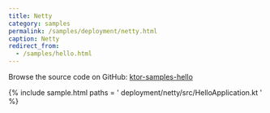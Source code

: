 ```yaml
---
title: Netty
category: samples
permalink: /samples/deployment/netty.html
caption: Netty
redirect_from:
  - /samples/hello.html
---
```


Browse the source code on GitHub: [ktor-samples-hello](https://github.com/ktorio/ktor-samples/tree/1.3.0/deployment/netty/)

{% include sample.html paths = '
    deployment/netty/src/HelloApplication.kt
' %}
